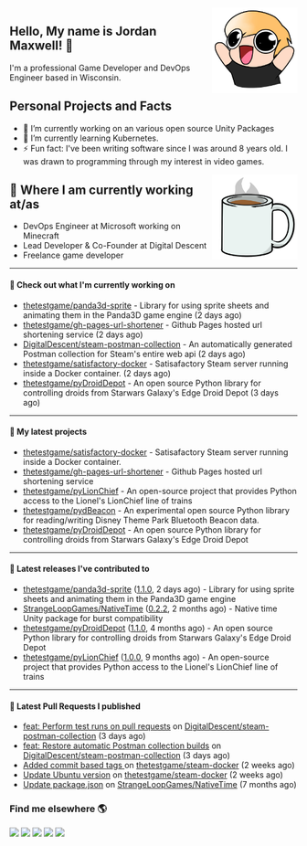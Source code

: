 <img src="https://raw.githubusercontent.com/thetestgame/thetestgame/master/images/emotes/testhappyflipped.png" width="150" align="right">

Hello, My name is Jordan Maxwell! :wave:
----

I'm a professional Game Developer and DevOps Engineer based in Wisconsin.

## Personal Projects and Facts

- 🔭 I’m currently working on an various open source Unity Packages
- 🌱 I’m currently learning Kubernetes.
- ⚡ Fun fact: I've been writing software since I was around 8 years old. I was drawn to programming through my interest in video games.

<img src="https://raw.githubusercontent.com/thetestgame/thetestgame/master/images/emotes/coffee.png" width="150" align="right">

## :briefcase: Where I am currently working at/as

* DevOps Engineer at Microsoft working on Minecraft
* Lead Developer & Co-Founder at Digital Descent
* Freelance game developer

---

#### 👷 Check out what I'm currently working on


- [thetestgame/panda3d-sprite](https://github.com/thetestgame/panda3d-sprite) - Library for using sprite sheets and animating them in the Panda3D game engine (2 days ago)
- [thetestgame/gh-pages-url-shortener](https://github.com/thetestgame/gh-pages-url-shortener) - Github Pages hosted url shortening service (2 days ago)
- [DigitalDescent/steam-postman-collection](https://github.com/DigitalDescent/steam-postman-collection) - An automatically generated Postman collection for Steam&#39;s entire web api (2 days ago)
- [thetestgame/satisfactory-docker](https://github.com/thetestgame/satisfactory-docker) - Satisafactory Steam server running inside a Docker container. (2 days ago)
- [thetestgame/pyDroidDepot](https://github.com/thetestgame/pyDroidDepot) - An open source Python library for controlling droids from Starwars Galaxy&#39;s Edge Droid Depot (3 days ago)

---

#### 🌱 My latest projects

- [thetestgame/satisfactory-docker](https://github.com/thetestgame/satisfactory-docker) - Satisafactory Steam server running inside a Docker container.
- [thetestgame/gh-pages-url-shortener](https://github.com/thetestgame/gh-pages-url-shortener) - Github Pages hosted url shortening service
- [thetestgame/pyLionChief](https://github.com/thetestgame/pyLionChief) - An open-source project that provides Python access to the Lionel&#39;s LionChief line of trains
- [thetestgame/pydBeacon](https://github.com/thetestgame/pydBeacon) - An experimental open source Python library for reading/writing Disney Theme Park Bluetooth Beacon data.
- [thetestgame/pyDroidDepot](https://github.com/thetestgame/pyDroidDepot) - An open source Python library for controlling droids from Starwars Galaxy&#39;s Edge Droid Depot

---

#### 🔭 Latest releases I've contributed to

- [thetestgame/panda3d-sprite](https://github.com/thetestgame/panda3d-sprite) ([1.1.0](https://github.com/thetestgame/panda3d-sprite/releases/tag/1.1.0), 2 days ago) - Library for using sprite sheets and animating them in the Panda3D game engine
- [StrangeLoopGames/NativeTime](https://github.com/StrangeLoopGames/NativeTime) ([0.2.2](https://github.com/StrangeLoopGames/NativeTime/releases/tag/0.2.2), 2 months ago) - Native time Unity package for burst compatibility
- [thetestgame/pyDroidDepot](https://github.com/thetestgame/pyDroidDepot) ([1.1.0](https://github.com/thetestgame/pyDroidDepot/releases/tag/1.1.0), 4 months ago) - An open source Python library for controlling droids from Starwars Galaxy&#39;s Edge Droid Depot
- [thetestgame/pyLionChief](https://github.com/thetestgame/pyLionChief) ([1.0.0](https://github.com/thetestgame/pyLionChief/releases/tag/1.0.0), 9 months ago) - An open-source project that provides Python access to the Lionel&#39;s LionChief line of trains

---

#### 🔨 Latest Pull Requests I published

- [feat: Perform test runs on pull requests](https://github.com/DigitalDescent/steam-postman-collection/pull/3) on [DigitalDescent/steam-postman-collection](https://github.com/DigitalDescent/steam-postman-collection) (3 days ago)
- [feat: Restore automatic Postman collection builds](https://github.com/DigitalDescent/steam-postman-collection/pull/2) on [DigitalDescent/steam-postman-collection](https://github.com/DigitalDescent/steam-postman-collection) (3 days ago)
- [Added commit based tags ](https://github.com/thetestgame/steam-docker/pull/2) on [thetestgame/steam-docker](https://github.com/thetestgame/steam-docker) (2 weeks ago)
- [Update Ubuntu version](https://github.com/thetestgame/steam-docker/pull/1) on [thetestgame/steam-docker](https://github.com/thetestgame/steam-docker) (2 weeks ago)
- [Update package.json](https://github.com/StrangeLoopGames/NativeTime/pull/4) on [StrangeLoopGames/NativeTime](https://github.com/StrangeLoopGames/NativeTime) (7 months ago)

### Find me elsewhere 🌎

<a href="https://linkedin.com/in/thetestgame" target="_blank" rel="noopener noreferrer"><img src="https://img.shields.io/badge/LinkedIn-Jordan%20Maxwell-purple?logo=linkedin&logoColor=blue&color=blue&style=flat-square" /></a>
<a href="https://twitter.com/thetestgame2" target="_blank" rel="noopener noreferrer"><img src="https://img.shields.io/badge/Twitter-thetestgame2-purple?logo=twitter&logoColor=white&color=blue&style=flat-square" /></a>
<a href="https://twitch.tv/thetestgame" target="_blank" rel="noopener noreferrer"><img src="https://img.shields.io/badge/Twitch-thetestgame-purple?labelColor=6441a5&logo=twitch&logoColor=white&&style=flat-square" /></a>
<a href="https://youtube.com/channel/UCe3YxaTrVk25oaO1mFSs2cw" target="_blank" rel="noopener noreferrer"><img src="https://img.shields.io/badge/Youtube-Jordan%20Maxwell-red?labelColor=FF0000&logo=youtube&logoColor=white&style=flat-square&color=red" /></a>
<a href="https://steamcommunity.com/id/thetestgame" target="_blank" rel="noopener noreferrer"><img src="https://img.shields.io/badge/Steam-thetestgame-purple?logo=steam&logoColor=black&color=black&style=flat-square" /></a>
